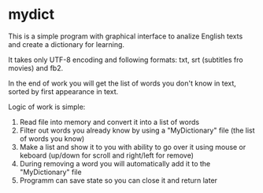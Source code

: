 # mydict

This is a simple program with graphical interface to analize English texts and create a dictionary for learning.

It takes only UTF-8 encoding and following formats: txt, srt (subtitles fro movies) and fb2.

In the end of work you will get the list of words you don't know in text, sorted by first appearance in text.

Logic of work is simple:
1. Read file into memory and convert it into a list of words
2. Filter out words you already know by using a "MyDictionary" file (the list of words you know)
3. Make a list and show it to you with ability to go over it using mouse or keboard (up/down for scroll and right/left for remove)
4. During removing a word you will automatically add it to the "MyDictionary" file
5. Programm can save state so you can close it and return later
